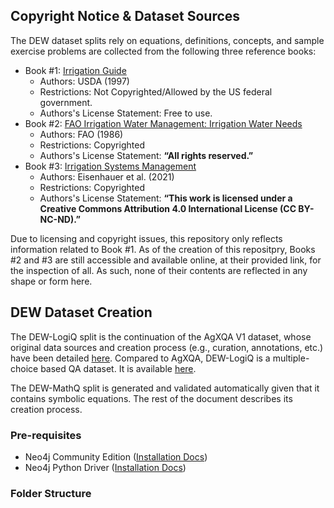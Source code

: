 

## Copyright Notice & Dataset Sources

The DEW dataset splits rely on equations, definitions, concepts, and sample exercise problems are collected from the following three reference books:

* Book #1: [Irrigation Guide](https://irrigationtoolbox.com/NEH/Part652_NationalIrrigationGuide/cov_pre.pdf)
    * Authors: USDA (1997)
    * Restrictions: Not Copyrighted/Allowed by the US federal government.
    * Authors's License Statement: Free to use.
* Book #2: [FAO Irrigation Water Management: Irrigation Water Needs](https://www.fao.org/4/s2022e/s2022e00.htm)
    * Authors: FAO (1986)
    * Restrictions: Copyrighted  
    * Authors's License Statement: **“All rights reserved.”**
* Book #3: [Irrigation Systems Management](https://asabe.org/ism)
    * Authors: Eisenhauer et al. (2021)
    * Restrictions: Copyrighted
    * Authors's License Statement: **“This work is licensed under a Creative Commons Attribution 4.0 International License (CC BY-NC-ND).”**


Due to licensing and copyright issues, this repository only reflects information related to Book #1. As of the creation of this repositpry, Books #2 and #3 are still accessible and available online, at their provided link, for the inspection of all. As such, none of their contents are reflected in any shape or form here.


## DEW Dataset Creation

The DEW-LogiQ split is the continuation of the AgXQA V1 dataset, whose original data sources and creation process (e.g., curation, annotations, etc.)  have been detailed [here](https://huggingface.co/datasets/msu-ceco/agxqa_v1). Compared to AgXQA, DEW-LogiQ is a multiple-choice based QA dataset. It is available [here](). 

The DEW-MathQ split is generated and validated automatically given that it contains symbolic equations. The rest of the document describes its creation process.


### Pre-requisites

* Neo4j Community Edition ([Installation Docs](https://neo4j.com/docs/operations-manual/current/installation/))
* Neo4j Python Driver ([Installation Docs](https://neo4j.com/docs/python-manual/current/install/))


### Folder Structure



